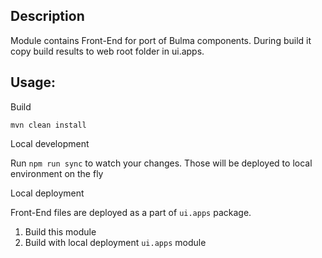 ## Description

Module contains Front-End for port of Bulma components. During build it copy build results to web root folder in ui.apps.

## Usage:

Build

```
mvn clean install
```

Local development

Run `npm run sync` to watch your changes. Those will be deployed to local environment on the fly

Local deployment

Front-End files are deployed as a part of `ui.apps` package.

1. Build this module
2. Build with local deployment `ui.apps` module

